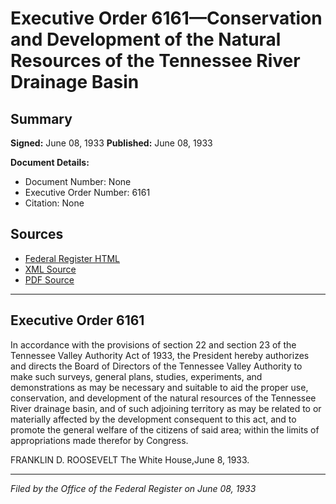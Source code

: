 # Executive Order 6161—Conservation and Development of the Natural Resources of the Tennessee River Drainage Basin

## Summary

**Signed:** June 08, 1933
**Published:** June 08, 1933

**Document Details:**
- Document Number: None
- Executive Order Number: 6161
- Citation: None

## Sources
- [Federal Register HTML](https://www.presidency.ucsb.edu/documents/executive-order-6161-conservation-and-development-the-natural-resources-the-tennessee)
- [XML Source](None)
- [PDF Source](None)

---

## Executive Order 6161

In accordance with the provisions of section 22 and section 23 of the Tennessee Valley Authority Act of 1933, the President hereby authorizes and directs the Board of Directors of the Tennessee Valley Authority to make such surveys, general plans, studies, experiments, and demonstrations as may be necessary and suitable to aid the proper use, conservation, and development of the natural resources of the Tennessee River drainage basin, and of such adjoining territory as may be related to or materially affected by the development consequent to this act, and to promote the general welfare of the citizens of said area; within the limits of appropriations made therefor by Congress.

FRANKLIN D. ROOSEVELT
The White House,June 8, 1933.

---

*Filed by the Office of the Federal Register on June 08, 1933*
